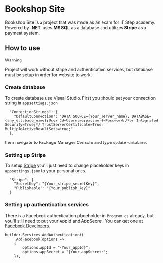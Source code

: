 # Bookshop Site
Bookshop Site is a project that was made as an exam for IT Step academy. Powered by **.NET**, uses **MS SQL** as a database and utilizes **Stripe** as a payment system.

## How to use
> [!WARNING]
> Project will work without stripe and authentication  services, but database must be setup in order for website to work.

### Create database
To create database use Visual Studio.
First you should set your connection string in `appsettings.json`
```
  "ConnectionStrings": {
    "DefaultConnection": "DATA SOURCE={Your_server_name}; DATABASE={any_database_name};User Id=Username;password=Password;/*or Integrated Security=True;*/ TrustServerCertificate=True; MultipleActiveResultSets=true;"
  },
```
 then navigate to Package Manager Console and type `update-database`.

### Setting up Stripe
To setup [Stripe](https://stripe.com/) you'll just need to change placeholder keys in `appsettings.json` to your personal ones.
```
  "Stripe": {
    "SecretKey": "{Your_stripe_secretKey}",
    "Publishable": "{Your_publish_key}"
  }
```


### Setting up authentication services
There is a Facebook authentication placeholder in `Program.cs` already, but you'll still need to put your AppId and AppSecret. You can get one at [Facebook Developers](https://developers.facebook.com/).
```
builder.Services.AddAuthentication()
    .AddFacebook(options =>
    {
        options.AppId = "{Your_appId}";
        options.AppSecret = "{Your_appSecret}";
    });
```
